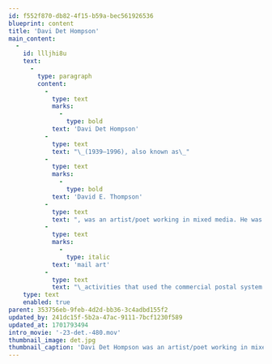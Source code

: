 ```yaml
---
id: f552f870-db82-4f15-b59a-bec561926536
blueprint: content
title: 'Davi Det Hompson'
main_content:
  -
    id: llljhi8u
    text:
      -
        type: paragraph
        content:
          -
            type: text
            marks:
              -
                type: bold
            text: 'Davi Det Hompson'
          -
            type: text
            text: "\_(1939–1996), also known as\_"
          -
            type: text
            marks:
              -
                type: bold
            text: 'David E. Thompson'
          -
            type: text
            text: ", was an artist/poet working in mixed media. He was active contributor to Fluxus and similar international\_"
          -
            type: text
            marks:
              -
                type: italic
            text: 'mail art'
          -
            type: text
            text: "\_activities that used the commercial postal system. David’s works are especially known for their contribution to concrete poetry, bookworks, and performance events. After David graduated with his MFA in design from Indiana University (1966), he settled in Indianapolis, IN. Soon after Tom started to teach at Indiana University the two met which led to a lasting friendship and many collaborations. In 1970 he moved with his wife Nancy from Indiana to Richmond, VA. There he became affiliated with the Virginia Commonwealth University School of the Art and taught parttime. He has contributed to numerous galleries and was exhibited internationally.\_"
    type: text
    enabled: true
parent: 353756eb-9feb-4d2d-bb36-3c4adbd155f2
updated_by: 241dc15f-5b2a-47ac-9111-7bcf1230f589
updated_at: 1701793494
intro_movie: '-23-det.-480.mov'
thumbnail_image: det.jpg
thumbnail_caption: 'Davi Det Hompson was an artist/poet working in mixed media. He was active contributor to Fluxus and similar international mail art activities that used the commercial postal system. David’s works are especially known for their contribution to concrete poetry, bookworks, and performance events.'
---
```

